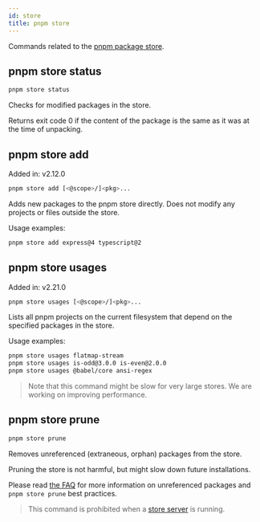 ```yaml
---
id: store
title: pnpm store
---
```


Commands related to the [pnpm package store](about-the-package-store).

## pnpm store status

```sh
pnpm store status
```

Checks for modified packages in the store.

Returns exit code 0 if the content of the package is the same as it was at the time of unpacking.

## pnpm store add

Added in: v2.12.0

```sh
pnpm store add [<@scope>/]<pkg>...
```

Adds new packages to the pnpm store directly. 
Does not modify any projects or files outside the store.

Usage examples:

```sh
pnpm store add express@4 typescript@2
```

## pnpm store usages

Added in: v2.21.0

```sh
pnpm store usages [<@scope>/]<pkg>...
```

Lists all pnpm projects on the current filesystem that depend on the specified packages in the store.

Usage examples:

```sh
pnpm store usages flatmap-stream
pnpm store usages is-odd@3.0.0 is-even@2.0.0
pnpm store usages @babel/core ansi-regex
```

> Note that this command might be slow for very large stores.
> We are working on improving performance.

## pnpm store prune

```sh
pnpm store prune
```

Removes unreferenced (extraneous, orphan) packages from the store.

Pruning the store is not harmful, but might slow down future installations.

Please read [the FAQ](faq.md#what-does-pnpm-store-prune-do-is-it-harmful) for more information on unreferenced packages and `pnpm store prune` best practices.

> This command is prohibited when a [store server](cli/server) is running.

